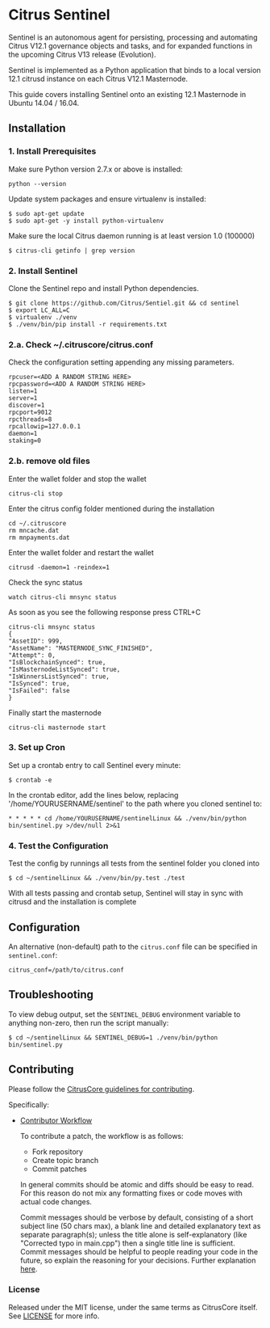 # Citrus Sentinel


Sentinel is an autonomous agent for persisting, processing and automating Citrus V12.1 governance objects and tasks, and for expanded functions in the upcoming Citrus V13 release (Evolution).

Sentinel is implemented as a Python application that binds to a local version 12.1 citrusd instance on each Citrus V12.1 Masternode.

This guide covers installing Sentinel onto an existing 12.1 Masternode in Ubuntu 14.04 / 16.04.

## Installation

### 1. Install Prerequisites

Make sure Python version 2.7.x or above is installed:

    python --version

Update system packages and ensure virtualenv is installed:

    $ sudo apt-get update
    $ sudo apt-get -y install python-virtualenv

Make sure the local Citrus daemon running is at least version 1.0 (100000)

    $ citrus-cli getinfo | grep version

### 2. Install Sentinel

Clone the Sentinel repo and install Python dependencies.

    $ git clone https://github.com/Citrus/Sentiel.git && cd sentinel
    $ export LC_ALL=C
    $ virtualenv ./venv
    $ ./venv/bin/pip install -r requirements.txt


### 2.a. Check ~/.citruscore/citrus.conf

Check the configuration setting appending any missing parameters.

    rpcuser=<ADD A RANDOM STRING HERE>
    rpcpassword=<ADD A RANDOM STRING HERE>
    listen=1
    server=1
    discover=1
    rpcport=9012
    rpcthreads=8
    rpcallowip=127.0.0.1
    daemon=1
    staking=0


### 2.b. remove old files
Enter the wallet folder and stop the wallet

    citrus-cli stop

Enter the citrus config folder mentioned during the installation

    cd ~/.citruscore
    rm mncache.dat
    rm mnpayments.dat

Enter the wallet folder and restart the wallet

    citrusd -daemon=1 -reindex=1

Check the sync status

    watch citrus-cli mnsync status

As soon as you see the following response press CTRL+C

    citrus-cli mnsync status
    {
    "AssetID": 999,
    "AssetName": "MASTERNODE_SYNC_FINISHED",
    "Attempt": 0,
    "IsBlockchainSynced": true,
    "IsMasternodeListSynced": true,
    "IsWinnersListSynced": true,
    "IsSynced": true,
    "IsFailed": false
    }

Finally start the masternode

    citrus-cli masternode start


### 3. Set up Cron

Set up a crontab entry to call Sentinel every minute:

    $ crontab -e

In the crontab editor, add the lines below, replacing '/home/YOURUSERNAME/sentinel' to the path where you cloned sentinel to:

    * * * * * cd /home/YOURUSERNAME/sentinelLinux && ./venv/bin/python bin/sentinel.py >/dev/null 2>&1

### 4. Test the Configuration

Test the config by runnings all tests from the sentinel folder you cloned into

    $ cd ~/sentinelLinux && ./venv/bin/py.test ./test

With all tests passing and crontab setup, Sentinel will stay in sync with citrusd and the installation is complete

## Configuration

An alternative (non-default) path to the `citrus.conf` file can be specified in `sentinel.conf`:

    citrus_conf=/path/to/citrus.conf

## Troubleshooting

To view debug output, set the `SENTINEL_DEBUG` environment variable to anything non-zero, then run the script manually:

    $ cd ~/sentinelLinux && SENTINEL_DEBUG=1 ./venv/bin/python bin/sentinel.py

## Contributing

Please follow the [CitrusCore guidelines for contributing](https://github.com/citruspay/citrus/blob/v0.12.1.x/CONTRIBUTING.md).

Specifically:

* [Contributor Workflow](https://github.com/citruspay/citrus/blob/v1.0.0/CONTRIBUTING.md#contributor-workflow)

    To contribute a patch, the workflow is as follows:

    * Fork repository
    * Create topic branch
    * Commit patches

    In general commits should be atomic and diffs should be easy to read. For this reason do not mix any formatting fixes or code moves with actual code changes.

    Commit messages should be verbose by default, consisting of a short subject line (50 chars max), a blank line and detailed explanatory text as separate paragraph(s); unless the title alone is self-explanatory (like "Corrected typo in main.cpp") then a single title line is sufficient. Commit messages should be helpful to people reading your code in the future, so explain the reasoning for your decisions. Further explanation [here](http://chris.beams.io/posts/git-commit/).

### License

Released under the MIT license, under the same terms as CitrusCore itself. See [LICENSE](LICENSE) for more info.
